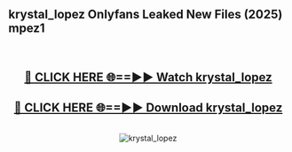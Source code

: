 <h2>krystal_lopez Onlyfans Leaked New Files (2025) mpez1</h2>
<br>
<div align="center">
<h2><a href="https://mediafiles.top/krystal_lopez&ref=git" rel="nofollow">🔴 CLICK HERE 🌐==►► Watch krystal_lopez</a></h2>
<h2><a href="https://mediafiles.top/krystal_lopez&ref=git" rel="nofollow">🔴 CLICK HERE 🌐==►► Download krystal_lopez</a></h2>
<br>
<a href="https://mediafiles.top/krystal_lopez&ref=git" rel="nofollow" data-target="animated-image.originalLink"><img src="https://i.ibb.co.com/xMMVF88/686577567.gif" alt="krystal_lopez" style="max-width: 100%; display: inline-block;" data-target="animated-image.originalImage"></a>
</div>
<br>
<br>